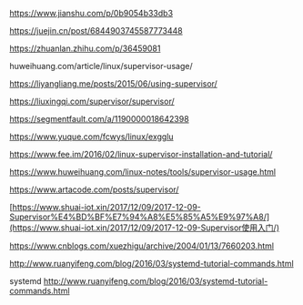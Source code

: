 https://www.jianshu.com/p/0b9054b33db3

https://juejin.cn/post/6844903745587773448



https://zhuanlan.zhihu.com/p/36459081



huweihuang.com/article/linux/supervisor-usage/



https://liyangliang.me/posts/2015/06/using-supervisor/



https://liuxingqi.com/supervisor/supervisor/



https://segmentfault.com/a/1190000018642398



https://www.yuque.com/fcwys/linux/exgglu

https://www.fee.im/2016/02/linux-supervisor-installation-and-tutorial/

https://www.huweihuang.com/linux-notes/tools/supervisor-usage.html



https://www.artacode.com/posts/supervisor/




[https://www.shuai-iot.xin/2017/12/09/2017-12-09-Supervisor%E4%BD%BF%E7%94%A8%E5%85%A5%E9%97%A8/](https://www.shuai-iot.xin/2017/12/09/2017-12-09-Supervisor使用入门/)






https://www.cnblogs.com/xuezhigu/archive/2004/01/13/7660203.html



http://www.ruanyifeng.com/blog/2016/03/systemd-tutorial-commands.html



systemd
http://www.ruanyifeng.com/blog/2016/03/systemd-tutorial-commands.html
